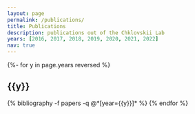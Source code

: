 ```yaml
---
layout: page
permalink: /publications/
title: Publications
description: publications out of the Chklovskii Lab
years: [2016, 2017, 2018, 2019, 2020, 2021, 2022]
nav: true
---
```

<!-- _pages/publications.md -->
<div class="publications">

{%- for y in page.years reversed %}
  <h2 class="year">{{y}}</h2>
  {% bibliography -f papers -q @*[year={{y}}]* %}
{% endfor %}

</div>
